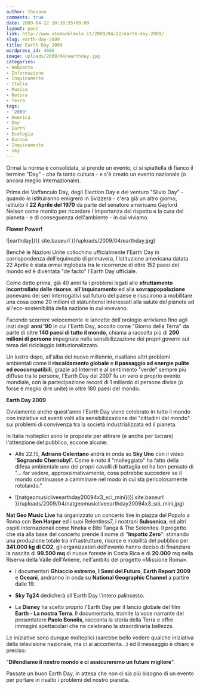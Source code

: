 ```yaml
---
author: thesave
comments: true
date: 2009-04-22 10:38:55+00:00
layout: post
link: http://www.atomodelmale.it/2009/04/22/earth-day-2009/
slug: earth-day-2009
title: Earth Day 2009
wordpress_id: 4606
image: uploads/2009/04/earthday.jpg
categories:
- Ambiente
- Informazione
- Inquinamento
- Italia
- Musica
- Natura
- Terra
tags:
- '2009'
- America
- Day
- Earth
- Ecologia
- Europa
- Inquinamento
- Sky
---
```


Ormai la norma è consolidata, si prende un evento, ci si spiattella di fianco il termine "Day" - che fa tanto cultura - e s'è creato un evento nazionale (o ancora meglio internazionale).

Prima dei Vaffanculo Day, degli Election Day e del venturo "Silvio Day" - quando lo istituiranno emigrerò in Svizzera - c'era già un altro giorno, istituito il **22 Aprile del 1970** da parte del senatore americano Gaylord Nelson come monito per ricordare l'importanza del rispetto e la cura del pianeta - e di conseguenza dell'ambiente - in cui viviamo.

**Flower Power!**

![earthday]({{ site.baseurl }}/uploads/2009/04/earthday.jpg)

Benché le Nazioni Unite collochino ufficialmente l'Earth Day in corrispondenza dell'equinozio di primavera, l'istituzione americana datata 22 Aprile è stata ormai inglobata tra le ricorrenze di oltre 152 paesi del mondo ed è diventata "de facto" l'Earth Day ufficiale.

Come detto prima, già 40 anni fa i problemi legati allo **sfruttamento incontrollato delle risorse**, **all'inquinamento** ed alla **sovrappopolazione** ponevano dei seri interrogativi sul futuro del paese e riuscirono a mobilitare una cosa come 20 milioni di statunitensi interessati alla salute del pianeta ad all'eco-sostenibilità della nazione in cui vivevano.

Facendo scorrere velocemente le lancette dell'orologio arriviamo fino agli inizi degli **anni '90** in cui l'Earth Day, accolto come "Giorno della Terra" da parte di oltre **140 paesi di tutto il mondo**, chiama a raccolta più di **200 milioni di persone** impegnate nella sensibilizzazione dei propri governi sul tema del riciclaggio istituzionalizzato.

Un lustro dopo, all'alba del nuovo millennio, risaltano altri problemi ambientali come il **riscaldamento globale** e **il passaggio ad energie pulite ed ecocompatibili**, grazie ad Internet e al sentimento "verde" sempre più diffuso tra le persone, l'Earth Day del 2007 fu un vero e proprio evento mondiale, con la partecipazione record di 1 miliardo di persone divise (o forse è meglio dire unite) in oltre 180 paesi del mondo.

**Earth Day 2009**

Ovviamente anche quest'anno l'Earth Day viene celebrato in tutto il mondo con iniziative ed eventi volti alla sensibilizzazione dei "cittadini del mondo" sui problemi di convivenza tra la società industrializzata ed il pianeta.

In Italia molteplici sono le proposte per attirare (e anche per lucrare) l'attenzione del pubblico, eccone alcune:

	
  * Alle 22.15, **Adriano Celentano** andrà in onda su **Sky Uno** con il video '**Sognando Chernobyl**'. Come è noto il "molleggiato" ha fatto della difesa ambientale uno dei propri cavalli di battaglia ed ha ben pensato di "... far vedere, approssimativamente, cosa potrebbe succedere se il mondo continuasse a camminare nel modo in cui sta pericolosamente rotolando."

	
  * ![natgeomusicliveearthday20094x3_sci_mini]({{ site.baseurl }}/uploads/2009/04/natgeomusicliveearthday20094x3_sci_mini.jpg)

**Nat Geo Music Live** ha organizzato un concerto live in piazza del Popolo a Roma con **Ben Harper** ed i suoi Relentless7, i nostrani **Subsonica**, ed altri ospiti internazionali come Nneka e Bibi Tanga & The Selenites. Il progetto che sta alla base del concerto prende il nome di "**Impatto Zero**": stimando una produzione totale tra infrastrutture, risorse e mobilità del pubblico per **341.000 kg di CO2**, gli organizzatori dell'evento hanno deciso di finanziare la nascita di **99.500 mq** di nuove foreste in Costa Rica e di **20.000** mq nella Riserva della Valle dell'Aniene, nell'ambito del progetto «Missione Roma».

	
  * I documentari **Ghiaccio estremo**, **I Semi del Futuro**, **Earth Report 2009** e **Oceani**, andranno in onda su **National Geographic Channel** a partire dalle 19.

	
  * **Sky Tg24** dedicherà all'Earth Day l'intero palinsesto.

	
  * La **Disney** ha scelto proprio l'Earth Day per il lancio globale del film **Earth - La nostra Terra**. Il documentario, tramite la voce narrante del presentatore **Paolo Bonolis**, racconta la storia della Terra e offre immagini spettacolari che ne celebrano la straordinaria bellezza.

Le iniziative sono dunque molteplici (sarebbe bello vedere qualche iniziativa della televisione nazionale, ma ci si accontenta...) ed il messaggio è chiaro e preciso:

"**Difendiamo il nostro mondo e ci assicureremo un futuro migliore**".

Passate un buon Earth Day, in attesa che non ci sia più bisogno di un evento per portare in risalto i problemi del nostro pianeta.
